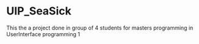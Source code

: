 # UIP_SeaSick
This the a project done in group of 4 students for masters programming in UserInterface programming 1
